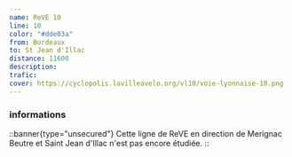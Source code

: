 ```yaml
---
name: ReVE 10
line: 10
color: "#dde03a"
from: Bordeaux
to: St Jean d'Illac
distance: 11600
description: 
trafic: 
cover: https://cyclopolis.lavilleavelo.org/vl10/voie-lyonnaise-10.png
---
```


### informations
::banner{type="unsecured"}
Cette ligne de ReVE en direction de Merignac Beutre et Saint Jean d'Illac n'est pas encore étudiée.
::